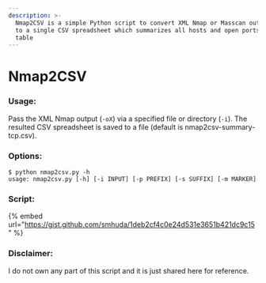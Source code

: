```yaml
---
description: >-
  Nmap2CSV is a simple Python script to convert XML Nmap or Masscan output files
  to a single CSV spreadsheet which summarizes all hosts and open ports in a
  table
---
```


# Nmap2CSV

### **Usage:**

Pass the XML Nmap output \(`-oX`\) via a specified file or directory \(`-i`\). The resulted CSV spreadsheet is saved to a file \(default is nmap2csv-summary-tcp.csv\).

### **Options:**

```text
$ python nmap2csv.py -h
usage: nmap2csv.py [-h] [-i INPUT] [-p PREFIX] [-s SUFFIX] [-m MARKER]
```

### Script:

{% embed url="https://gist.github.com/smhuda/1deb2cf4c0e24d531e3651b421dc9c15" %}



### Disclaimer:

I do not own any part of this script and it is just shared here for reference.

